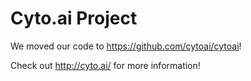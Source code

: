 # Cyto.ai Project

We moved our code to https://github.com/cytoai/cytoai! 

Check out http://cyto.ai/ for more information!
